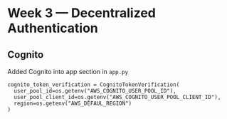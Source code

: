 # Week 3 — Decentralized Authentication

## Cognito


Added Cognito into app section in `app.py`
```
cognito_token_verification = CognitoTokenVerification(
  user_pool_id=os.getenv("AWS_COGNITO_USER_POOL_ID"),
  user_pool_client_id=os.getenv("AWS_COGNITO_USER_POOL_CLIENT_ID"),
  region=os.getenv("AWS_DEFAUL_REGION")
)

```